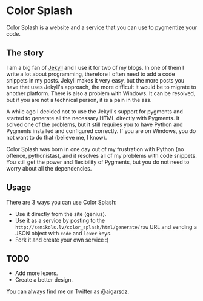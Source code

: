 # Color Splash

Color Splash is a website and a service that you can use to pygmentize your code.

## The story

I am a big fan of [Jekyll](http://jekyllrb.com) and I use it for two of my blogs. In one of them I write
a lot about programming, therefore I often need to add a code snippets in my posts.
Jekyll makes it very easy, but the more posts you have that uses Jekyll's approach, the more
difficult it would be to migrate to another platform. There is also a problem with Windows. It can be resolved,
but if you are not a technical person, it is a pain in the ass.

A while ago I decided not to use the Jekyll's support for pygments and started to generate all the necessary
HTML directly with Pygments. It solved one of the problems, but it still requires you to have Python and Pygments
installed and configured correctly. If you are on Windows, you do not want to do that (believe me, I know).

Color Splash was born in one day out of my frustration with Python (no offence, pythonistas), and it resolves
all of my problems with code snippets. You still get the power and flexibility of Pygments, but you do not need
to worry about all the dependencies.

## Usage

There are 3 ways you can use Color Splash:

- Use it directly from the site (genius).
- Use it as a service by posting to the `http://semikols.lv/color_splash/html/generate/raw` URL and sending a JSON object with `code` and `lexer` keys.
- Fork it and create your own service :)

## TODO

- Add more lexers.
- Create a better design.

You can always find me on Twitter as [@aigarsdz](http://twitter.com/aigarsdz).

